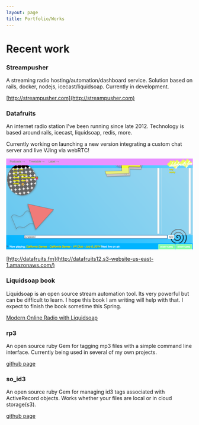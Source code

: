 ```yaml
---
layout: page
title: Portfolio/Works
---
```


# Recent work

### Streampusher

A streaming radio hosting/automation/dashboard service. Solution based on rails,
docker, nodejs, icecast/liquidsoap. Currently in development.

[http://streampusher.com](http://streampusher.com)

### Datafruits

An internet radio station I've been running since late 2012. Technology is based
around rails, icecast, liquidsoap, redis, more.

Currently working on launching a new version integrating a custom chat server
and live VJing via webRTC!

[![datafruits screenshot](/assets/images/datafruits12_scrot.png)](http://datafruits12.s3-website-us-east-1.amazonaws.com/)

[http://datafruits.fm](http://datafruits12.s3-website-us-east-1.amazonaws.com/)

### Liquidsoap book

Liquidsoap is an open source stream automation tool. Its very powerful but can
be difficult to learn. I hope this book I am writing will help with that. I
expect to finish the book sometime this Spring.

[Modern Online Radio with
Liquidsoap](https://leanpub.com/modernonlineradiowithliquidsoap/)

### rp3

An open source ruby Gem for tagging mp3 files with a simple command line
interface. Currently being used in several of my own projects.

[github page](https://github.com/datafruits/rupeepeethree)

### so_id3

An open source ruby Gem for managing id3 tags associated with ActiveRecord
objects. Works whether your files are local or in cloud storage(s3).

[github page](https://github.com/mcfiredrill/so_id3)
